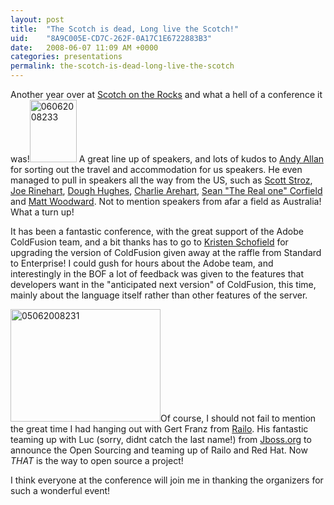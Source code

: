 ```yaml
---
layout: post
title:  "The Scotch is dead, Long live the Scotch!"
uid:	"8A9C005E-CD7C-262F-0A17C1E6722883B3"
date:   2008-06-07 11:09 AM +0000
categories: presentations
permalink: the-scotch-is-dead-long-live-the-scotch
---
```

Another year over at <a href="http://www.scotch-on-the-rocks.co.uk/" title="Scotch on the Rocks 2008 - The European ColdFusion Conference">Scotch on the Rocks</a> and what a hell of a conference it was!<a href="http://www.flickr.com/photos/markdrew/2558846279/" title="06062008233 by cybersonic, on Flickr"><img src="http://farm4.static.flickr.com/3084/2558846279_daba785059_t.jpg" width="75" height="100" alt="06062008233" /></a> A great line up of speakers, and lots of kudos to <a href="http://www.creative-restraint.co.uk/blog/index.cfm" title="Creative Restraint">Andy Allan</a> for sorting out the travel and accommodation for us speakers. He even managed to pull in speakers all the way from the US, such as <a href="http://www.boyzoid.com/blog/" title="Boyzoid's Blog">Scott Stroz</a>, 	<a href="http://www.firemoss.com/">Joe Rinehart</a>, <a href="http://www.alagad.com/" title="Alagad: Enterprise ColdFusion Consulting and Flex Consulting, Training and Products">Dough Hughes</a>, <a href="http://carehart.org/" title="Charlie Arehart ColdFusion Consulting Training Troubleshooting Tuning Configuration Support">Charlie Arehart</a>, <a href="http://corfield.org/blog/index.cfm?" title="An Architect's View - ColdFusion, Software Design, Frameworks and more...">Sean "The Real one" Corfield</a> and <a href="http://www.mattwoodward.com/blog/" title="Home | Matt Woodward's Blog">Matt Woodward</a>. Not to mention speakers from afar a field as Australia! What a turn up! 

It has been a fantastic conference, with the great support of the Adobe ColdFusion team, and a bit thanks has to go to <a href="http://www.webbschofield.com" title="Kristen Schofield's Blog">Kristen Schofield</a> for upgrading the version of ColdFusion given away at the raffle from Standard to Enterprise! I could gush for hours about the Adobe team, and interestingly in the BOF a lot of feedback was given to the features that developers want in the "anticipated next version" of ColdFusion, this time, mainly about the language itself rather than other features of the server.

<a href="http://www.flickr.com/photos/markdrew/2558845537/" title="05062008231 by cybersonic, on Flickr"><img src="http://farm4.static.flickr.com/3163/2558845537_80f72e085f_m.jpg" width="240" height="180" alt="05062008231" /></a>Of course, I should not fail to mention the great time I had hanging out with Gert Franz from <a href="http://www.railo-technologies.com/en/index.cfm" title="Railo 2.0: English">Railo</a>. His fantastic teaming up with Luc (sorry, didnt catch the last name!) from <a href="http://www.jboss.org/" title="jboss.org: community driven">Jboss.org</a> to announce the Open Sourcing and teaming up of Railo and Red Hat. Now *THAT* is the way to open source a project!

I think everyone at the conference will join me in thanking the organizers for such a wonderful event!
